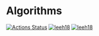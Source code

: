 # Algorithms

[![Actions Status](https://github.com/HyunjaeLee/Algorithms/workflows/verify/badge.svg)](https://github.com/HyunjaeLee/Algorithms/actions)
[![leeh18](https://img.shields.io/endpoint?url=https%3A%2F%2Fatcoder-badges.now.sh%2Fapi%2Fatcoder%2Fjson%2Fleeh18)](https://atcoder.jp/users/leeh18)
[![leeh18](https://img.shields.io/endpoint?url=https%3A%2F%2Fatcoder-badges.now.sh%2Fapi%2Fcodeforces%2Fjson%2Fleeh18)](https://codeforces.com/profile/leeh18)
